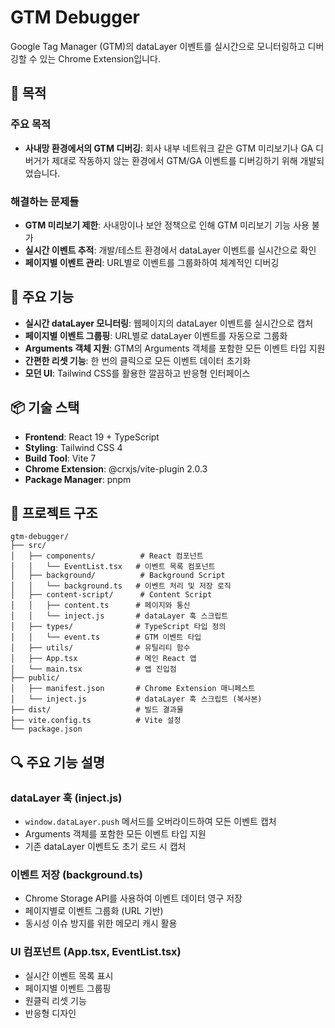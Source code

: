 # GTM Debugger

Google Tag Manager (GTM)의 dataLayer 이벤트를 실시간으로 모니터링하고 디버깅할 수 있는 Chrome Extension입니다.

## 🎯 목적

### 주요 목적
- **사내망 환경에서의 GTM 디버깅**: 회사 내부 네트워크 같은 GTM 미리보기나 GA 디버거가 제대로 작동하지 않는 환경에서 GTM/GA 이벤트를 디버깅하기 위해 개발되었습니다.

### 해결하는 문제들
- **GTM 미리보기 제한**: 사내망이나 보안 정책으로 인해 GTM 미리보기 기능 사용 불가
- **실시간 이벤트 추적**: 개발/테스트 환경에서 dataLayer 이벤트를 실시간으로 확인
- **페이지별 이벤트 관리**: URL별로 이벤트를 그룹화하여 체계적인 디버깅



## 🚀 주요 기능

- **실시간 dataLayer 모니터링**: 웹페이지의 dataLayer 이벤트를 실시간으로 캡처
- **페이지별 이벤트 그룹핑**: URL별로 dataLayer 이벤트를 자동으로 그룹화
- **Arguments 객체 지원**: GTM의 Arguments 객체를 포함한 모든 이벤트 타입 지원
- **간편한 리셋 기능**: 한 번의 클릭으로 모든 이벤트 데이터 초기화
- **모던 UI**: Tailwind CSS를 활용한 깔끔하고 반응형 인터페이스

## 📦 기술 스택

- **Frontend**: React 19 + TypeScript
- **Styling**: Tailwind CSS 4
- **Build Tool**: Vite 7
- **Chrome Extension**: @crxjs/vite-plugin 2.0.3
- **Package Manager**: pnpm



## 📁 프로젝트 구조

```
gtm-debugger/
├── src/
│   ├── components/          # React 컴포넌트
│   │   └── EventList.tsx   # 이벤트 목록 컴포넌트
│   ├── background/          # Background Script
│   │   └── background.ts   # 이벤트 처리 및 저장 로직
│   ├── content-script/      # Content Script
│   │   ├── content.ts      # 페이지와 통신
│   │   └── inject.js       # dataLayer 훅 스크립트
│   ├── types/              # TypeScript 타입 정의
│   │   └── event.ts        # GTM 이벤트 타입
│   ├── utils/              # 유틸리티 함수
│   ├── App.tsx             # 메인 React 앱
│   └── main.tsx            # 앱 진입점
├── public/
│   ├── manifest.json       # Chrome Extension 매니페스트
│   └── inject.js           # dataLayer 훅 스크립트 (복사본)
├── dist/                   # 빌드 결과물
├── vite.config.ts          # Vite 설정
└── package.json
```

## 🔍 주요 기능 설명

### dataLayer 훅 (inject.js)

- `window.dataLayer.push` 메서드를 오버라이드하여 모든 이벤트 캡처
- Arguments 객체를 포함한 모든 이벤트 타입 지원
- 기존 dataLayer 이벤트도 초기 로드 시 캡처

### 이벤트 저장 (background.ts)

- Chrome Storage API를 사용하여 이벤트 데이터 영구 저장
- 페이지별로 이벤트 그룹화 (URL 기반)
- 동시성 이슈 방지를 위한 메모리 캐시 활용

### UI 컴포넌트 (App.tsx, EventList.tsx)

- 실시간 이벤트 목록 표시
- 페이지별 이벤트 그룹핑
- 원클릭 리셋 기능
- 반응형 디자인




